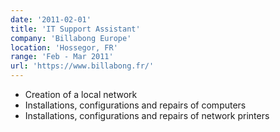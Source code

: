 ```yaml
---
date: '2011-02-01'
title: 'IT Support Assistant'
company: 'Billabong Europe'
location: 'Hossegor, FR'
range: 'Feb - Mar 2011'
url: 'https://www.billabong.fr/'
---
```


- Creation of a local network
- Installations, configurations and repairs of computers
- Installations, configurations and repairs of network printers
